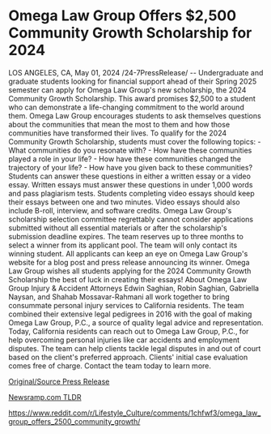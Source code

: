 # Omega Law Group Offers $2,500 Community Growth Scholarship for 2024

LOS ANGELES, CA, May 01, 2024 /24-7PressRelease/ -- Undergraduate and graduate students looking for financial support ahead of their Spring 2025 semester can apply for Omega Law Group's new scholarship, the 2024 Community Growth Scholarship. This award promises $2,500 to a student who can demonstrate a life-changing commitment to the world around them.  Omega Law Group encourages students to ask themselves questions about the communities that mean the most to them and how those communities have transformed their lives. To qualify for the 2024 Community Growth Scholarship, students must cover the following topics:  - What communities do you resonate with? - How have these communities played a role in your life? - How have these communities changed the trajectory of your life? - How have you given back to these communities?  Students can answer these questions in either a written essay or a video essay. Written essays must answer these questions in under 1,000 words and pass plagiarism tests. Students completing video essays should keep their essays between one and two minutes. Video essays should also include B-roll, interview, and software credits.  Omega Law Group's scholarship selection committee regrettably cannot consider applications submitted without all essential materials or after the scholarship's submission deadline expires.  The team reserves up to three months to select a winner from its applicant pool. The team will only contact its winning student. All applicants can keep an eye on Omega Law Group's website for a blog post and press release announcing its winner.  Omega Law Group wishes all students applying for the 2024 Community Growth Scholarship the best of luck in creating their essays!  About Omega Law Group Injury & Accident Attorneys  Edwin Saghian, Robin Saghian, Gabriella Naysan, and Shahab Mossavar-Rahmani all work together to bring consummate personal injury services to California residents. The team combined their extensive legal pedigrees in 2016 with the goal of making Omega Law Group, P.C., a source of quality legal advice and representation.  Today, California residents can reach out to Omega Law Group, P.C., for help overcoming personal injuries like car accidents and employment disputes. The team can help clients tackle legal disputes in and out of court based on the client's preferred approach. Clients' initial case evaluation comes free of charge. Contact the team today to learn more. 

[Original/Source Press Release](https://www.24-7pressrelease.com/press-release/510557/omega-law-group-offers-2500-community-growth-scholarship-for-2024)
                    

[Newsramp.com TLDR](None) 

https://www.reddit.com/r/Lifestyle_Culture/comments/1chfwf3/omega_law_group_offers_2500_community_growth/